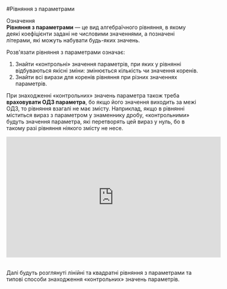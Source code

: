 #Рівняння з параметрами

<div class="space">
<div class="eoz-wrap">
<span class="eoz">Означення</span>
<div class="eoz-text">
<b>Рівняння з параметрами</b> — це вид алгебраїчного рівняння, в якому деякі коефіцієнти задані не числовими значеннями, а позначені літерами, які можуть набувати будь-яких значень.
</div>
</div>
</div>

<p>Розв'язати рівняння з параметрами означає:</p>

<ol>
<li>Знайти «контрольні» значення параметрів, при яких у рівнянні відбуваються якісні зміни: змінюється кількість чи значення коренів.</li>
<li>Знайти всі вирази для коренів рівняння при різних значеннях параметрів.</li>
</ol>

<p>При знаходженні «контрольних» значень параметра також треба <b>враховувати ОДЗ параметра</b>, бо якщо його значення виходить за межі ОДЗ, то рівняння взагалі не має змісту. Наприклад, якщо в рівнянні міститься вираз з параметром у знаменнику дробу, «контрольними» будуть значення параметра, які перетворять цей вираз у нуль, бо в такому разі рівняння ніякого змісту не несе.</p>

<div class="fluidMedia">
<iframe align="center" width="560" height="315" src="https://www.youtube.com/embed/VYbtsqbO4g8" frameborder="0" allowfullscreen></iframe>
</div>
<div class="popup">
</div>

<br>
<p>Далі будуть розглянуті лінійні та квадратні рівняння з параметрами та типові способи знаходження «контрольних» значень параметрів.</p>
